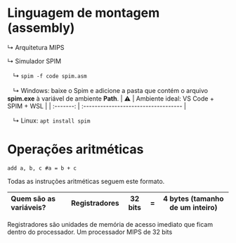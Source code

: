 # Linguagem de montagem (assembly)
↳ Arquitetura MIPS

↳ Simulador SPIM

ㅤ↳ ```
    spim -f code spim.asm
    ```
    
ㅤ↳ Windows: baixe o Spim e adicione a pasta que contém o arquivo **spim.exe** à variável de ambiente **Path**.
| :warning: | Ambiente ideal: VS Code + SPIM + WSL |
| :-------: | :----------------------------------- |

ㅤ↳ Linux: ```
           apt install spim
           ```

# Operações aritméticas
```
add a, b, c #a = b + c
```

Todas as instruções aritméticas seguem este formato.

| Quem são as variáveis? | Registradores | 32 bits | = | 4 bytes (tamanho de um inteiro) |
| :--------------------- | ------------- | ------- | - | ------------------------------- |

Registradores são unidades de memória de acesso imediato que ficam dentro do processador.
Um processador MIPS de 32 bits
